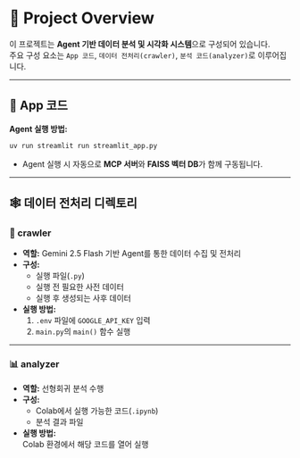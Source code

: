 # 🧠 Project Overview

이 프로젝트는 **Agent 기반 데이터 분석 및 시각화 시스템**으로 구성되어 있습니다.  
주요 구성 요소는 `App 코드`, `데이터 전처리(crawler)`, `분석 코드(analyzer)`로 이루어집니다.

---

## 🚀 App 코드

**Agent 실행 방법:**
```bash
uv run streamlit run streamlit_app.py
```

- Agent 실행 시 자동으로 **MCP 서버**와 **FAISS 벡터 DB**가 함께 구동됩니다.

---

## 🕸 데이터 전처리 디렉토리

### 📂 crawler
- **역할:** Gemini 2.5 Flash 기반 Agent를 통한 데이터 수집 및 전처리  
- **구성:**  
  - 실행 파일(`.py`)  
  - 실행 전 필요한 사전 데이터  
  - 실행 후 생성되는 사후 데이터  
- **실행 방법:**  
  1. `.env` 파일에 `GOOGLE_API_KEY` 입력  
  2. `main.py`의 `main()` 함수 실행  

---

### 📊 analyzer
- **역할:** 선형회귀 분석 수행  
- **구성:**  
  - Colab에서 실행 가능한 코드(`.ipynb`)  
  - 분석 결과 파일  
- **실행 방법:**  
  Colab 환경에서 해당 코드를 열어 실행  

